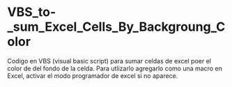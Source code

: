 # VBS_to-_sum_Excel_Cells_By_Backgroung_Color

Codigo en VBS (visual basic script) para sumar celdas de excel poer el color de del fondo de la celda.
Para utlizarlo agregarlo como una macro en Excel, activar el modo programador de excel si no aparece.
